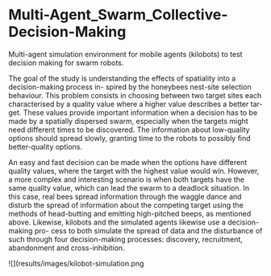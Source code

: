 # Multi-Agent_Swarm_Collective-Decision-Making
Multi-agent simulation environment for mobile agents (kilobots) to test decision making for swarm robots.

The goal of the study is understanding the effects of spatiality into a decision-making process in-
spired by the honeybees nest-site selection behaviour. This problem consists in choosing between
two target sites each characterised by a quality value where a higher value describes a better tar-
get. These values provide important information when a decision has to be made by a spatially
dispersed swarm, especially when the targets might need different times to be discovered. The
information about low-quality options should spread slowly, granting time to the robots to possibly
find better-quality options.


An easy and fast decision can be made when the options have different quality values, where the
target with the highest value would win. However, a more complex and interesting scenario is when
both targets have the same quality value, which can lead the swarm to a deadlock situation. In this
case, real bees spread information through the waggle dance and disturb the spread of information
about the competing target using the methods of head-butting and emitting high-pitched beeps, as
mentioned above. Likewise, kilobots and the simulated agents likewise use a decision-making pro-
cess to both simulate the spread of data and the disturbance of such through four decision-making
processes: discovery, recruitment, abandonment and cross-inhibition.

![](results/images/kilobot-simulation.png
